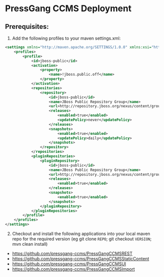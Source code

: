 PressGang CCMS Deployment
=========================

Prerequisites:
--------------

1. Add the following profiles to your maven settings.xml:

```xml      
<settings xmlns="http://maven.apache.org/SETTINGS/1.0.0" xmlns:xsi="http://www.w3.org/2001/XMLSchema-instance" xsi:schemaLocation="http://maven.apache.org/SETTINGS/1.0.0 http://maven.apache.org/xsd/settings-1.0.0.xsd">
	<profiles>
		<profile>
			<id>jboss-public</id>
			<activation>
				<property>
					<name>!jboss.public.off</name>
				</property>
			</activation>
			<repositories>
				<repository>
					<id>jboss-public</id>
					<name>JBoss Public Repository Group</name>
					<url>http://repository.jboss.org/nexus/content/groups/public/</url>
					<releases>
						<enabled>true</enabled>
						<updatePolicy>never</updatePolicy>
					</releases>
					<snapshots>
						<enabled>true</enabled>
						<updatePolicy>daily</updatePolicy>
					</snapshots>
				</repository>
			</repositories>
			<pluginRepositories>
				<pluginRepository>
					<id>jboss-public</id>
					<name>JBoss Public Repository Group</name>
					<url>http://repository.jboss.org/nexus/content/groups/public/</url>
					<releases>
						<enabled>true</enabled>
					</releases>
					<snapshots>
						<enabled>true</enabled>
					</snapshots>
				</pluginRepository>
			</pluginRepositories>
		</profile>
	</profiles>
</settings>
```
    		
2. Checkout and install the following applications into your local maven repo for the required version (eg git clone `REPO`; git checkout `VERSION`; mvn clean install)
 * https://github.com/pressgang-ccms/PressGangCCMSREST
 * https://github.com/pressgang-ccms/PressGangCCMSStaticContent
 * https://github.com/pressgang-ccms/PressGangCCMSUI
 * https://github.com/pressgang-ccms/PressGangCCMSImport
